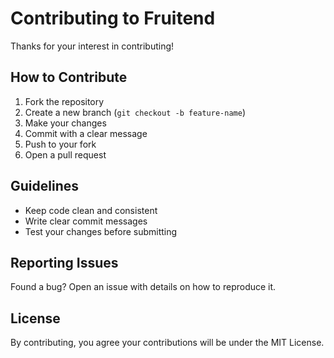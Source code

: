 # Contributing to Fruitend

Thanks for your interest in contributing!

## How to Contribute

1. Fork the repository
2. Create a new branch (`git checkout -b feature-name`)
3. Make your changes
4. Commit with a clear message
5. Push to your fork
6. Open a pull request

## Guidelines

- Keep code clean and consistent
- Write clear commit messages
- Test your changes before submitting

## Reporting Issues

Found a bug? Open an issue with details on how to reproduce it.

## License

By contributing, you agree your contributions will be under the MIT License.
